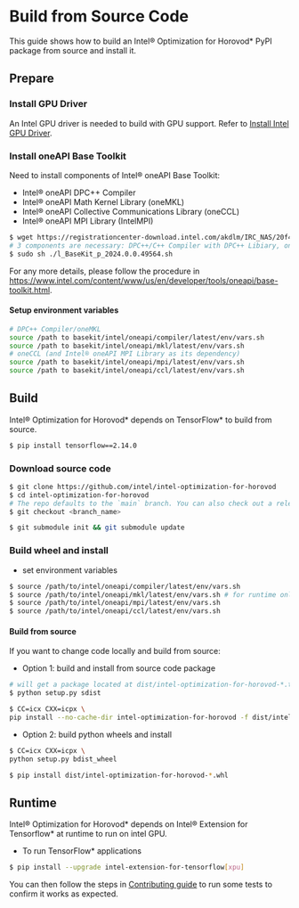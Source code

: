 # Build from Source Code

This guide shows how to build an Intel® Optimization for Horovod* PyPI package from source and install it.



## Prepare

### Install GPU Driver
An Intel GPU driver is needed to build with GPU support. Refer to [Install Intel GPU Driver](../README.md#install-gpu-drivers).



### Install oneAPI Base Toolkit

Need to install components of Intel® oneAPI Base Toolkit:
- Intel® oneAPI DPC++ Compiler
- Intel® oneAPI Math Kernel Library (oneMKL)
- Intel® oneAPI Collective Communications Library (oneCCL)
- Intel® oneAPI MPI Library (IntelMPI)

```bash
$ wget https://registrationcenter-download.intel.com/akdlm/IRC_NAS/20f4e6a1-6b0b-4752-b8c1-e5eacba10e01/l_BaseKit_p_2024.0.0.49564.sh
# 3 components are necessary: DPC++/C++ Compiler with DPC++ Libiary, oneMKL and oneCCL(IntelMPI will be installed automatically as oneCCL's dependency).
$ sudo sh ./l_BaseKit_p_2024.0.0.49564.sh
```

For any more details, please follow the procedure in https://www.intel.com/content/www/us/en/developer/tools/oneapi/base-toolkit.html.
#### Setup environment variables
```bash
# DPC++ Compiler/oneMKL
source /path to basekit/intel/oneapi/compiler/latest/env/vars.sh
source /path to basekit/intel/oneapi/mkl/latest/env/vars.sh
# oneCCL (and Intel® oneAPI MPI Library as its dependency)
source /path to basekit/intel/oneapi/mpi/latest/env/vars.sh
source /path to basekit/intel/oneapi/ccl/latest/env/vars.sh
```




## Build

Intel® Optimization for Horovod* depends on TensorFlow* to build from source.

```bash
$ pip install tensorflow==2.14.0

```



### Download source code

```bash
$ git clone https://github.com/intel/intel-optimization-for-horovod
$ cd intel-optimization-for-horovod
# The repo defaults to the `main` branch. You can also check out a release branch:
$ git checkout <branch_name>

$ git submodule init && git submodule update
```



### Build wheel and install

- set environment variables

```bash
$ source /path/to/intel/oneapi/compiler/latest/env/vars.sh
$ source /path/to/intel/oneapi/mkl/latest/env/vars.sh # for runtime only
$ source /path/to/intel/oneapi/mpi/latest/env/vars.sh
$ source /path/to/intel/oneapi/ccl/latest/env/vars.sh
```


#### Build from source

If you want to change code locally and build from source:

- Option 1: build and install from source code package

```bash
# will get a package located at dist/intel-optimization-for-horovod-*.tar.gz
$ python setup.py sdist

$ CC=icx CXX=icpx \
pip install --no-cache-dir intel-optimization-for-horovod -f dist/intel-optimization-for-horovod-*.tar.gz
```

- Option 2: build python wheels and install

```bash
$ CC=icx CXX=icpx \
python setup.py bdist_wheel

$ pip install dist/intel-optimization-for-horovod-*.whl
```


## Runtime

Intel® Optimization for Horovod* depends on Intel® Extension for Tensorflow* at runtime to run on intel GPU.



- To run TensorFlow* applications

```bash
$ pip install --upgrade intel-extension-for-tensorflow[xpu]
```


You can then follow the steps in [Contributing guide](../CONTRIBUTING.md) to run some tests to confirm it works as expected.

